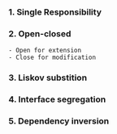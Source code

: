 
### 1.  Single Responsibility
### 2.  Open-closed
	- Open for extension
	- Close for modification
### 3.  Liskov substition
### 4.  Interface segregation
### 5.  Dependency inversion